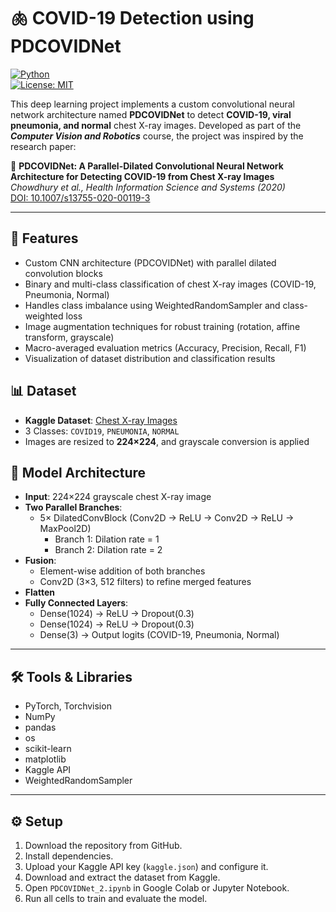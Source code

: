 # 🫁 COVID-19 Detection using PDCOVIDNet  
[![Python](https://img.shields.io/badge/python-3.8+-blue.svg)](https://www.python.org/)  
[![License: MIT](https://img.shields.io/badge/License-MIT-yellow.svg)](https://opensource.org/licenses/MIT)

This deep learning project implements a custom convolutional neural network architecture named **PDCOVIDNet** to detect **COVID-19, viral pneumonia, and normal** chest X-ray images. Developed as part of the **_Computer Vision and Robotics_** course, the project was inspired by the research paper:

📄 **PDCOVIDNet: A Parallel-Dilated Convolutional Neural Network Architecture for Detecting COVID-19 from Chest X-ray Images**  
*Chowdhury et al., Health Information Science and Systems (2020)*  
[DOI: 10.1007/s13755-020-00119-3](https://doi.org/10.1007/s13755-020-00119-3)

---

## 🚀 Features
- Custom CNN architecture (PDCOVIDNet) with parallel dilated convolution blocks
- Binary and multi-class classification of chest X-ray images (COVID-19, Pneumonia, Normal)
- Handles class imbalance using WeightedRandomSampler and class-weighted loss
- Image augmentation techniques for robust training (rotation, affine transform, grayscale)
- Macro-averaged evaluation metrics (Accuracy, Precision, Recall, F1)
- Visualization of dataset distribution and classification results

## 📊 Dataset
- **Kaggle Dataset**: [Chest X-ray Images](https://www.kaggle.com/datasets/alsaniipe/chest-x-ray-image)
- 3 Classes: `COVID19`, `PNEUMONIA`, `NORMAL`
- Images are resized to **224×224**, and grayscale conversion is applied

## 🧠 Model Architecture
- **Input**: 224×224 grayscale chest X-ray image
- **Two Parallel Branches**:
  - 5× DilatedConvBlock (Conv2D → ReLU → Conv2D → ReLU → MaxPool2D)
    - Branch 1: Dilation rate = 1
    - Branch 2: Dilation rate = 2
- **Fusion**:
  - Element-wise addition of both branches
  - Conv2D (3×3, 512 filters) to refine merged features
- **Flatten**
- **Fully Connected Layers**:
  - Dense(1024) → ReLU → Dropout(0.3)
  - Dense(1024) → ReLU → Dropout(0.3)
  - Dense(3) → Output logits (COVID-19, Pneumonia, Normal)

---

## 🛠️ Tools & Libraries
- PyTorch, Torchvision
- NumPy
- pandas
- os
- scikit-learn
- matplotlib
- Kaggle API
- WeightedRandomSampler

---

## ⚙️ Setup
1. Download the repository from GitHub.
2. Install dependencies.
3. Upload your Kaggle API key (`kaggle.json`) and configure it.
4. Download and extract the dataset from Kaggle.
5. Open `PDCOVIDNet_2.ipynb` in Google Colab or Jupyter Notebook.
6. Run all cells to train and evaluate the model.
